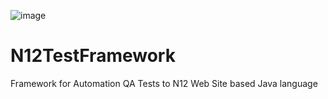 ![image](https://user-images.githubusercontent.com/45018986/150328030-d0615048-9ecb-4dff-b636-f398f1430e17.png)


# N12TestFramework
Framework for Automation QA Tests to N12 Web Site based Java language
